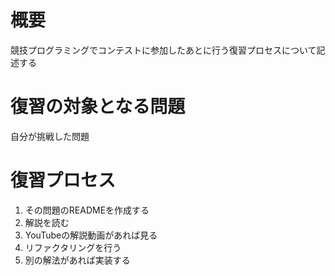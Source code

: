 # 概要
競技プログラミングでコンテストに参加したあとに行う復習プロセスについて記述する

# 復習の対象となる問題
自分が挑戦した問題

# 復習プロセス
1. その問題のREADMEを作成する
2. 解説を読む
3. YouTubeの解説動画があれば見る
4. リファクタリングを行う
5. 別の解法があれば実装する
